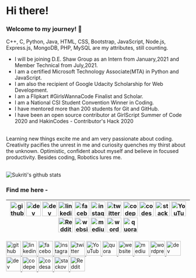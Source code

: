 # Hi there!

### Welcome to my journey! 🤩

C++, C, Python, Java, HTML, CSS, Bootstrap, JavaScript, Node.js, Express.js, MongoDB, PHP, MySQL are my attributes, still counting.
<br/>
- I will be joining D.E. Shaw Group as an Intern from January,2021 and Member Technical from July,2021.
- I am a certified Microsoft Technology Associate(MTA) in Python and JavaScript.
- I am also the recipient of Google Udacity Scholarship for Web Development.
- I am a Flipkart #GirlsWannaCode Finalist and Scholar.
- I am a National CSI Student Convention Winner in Coding.
- I have mentored more than 200 students for Git and GitHub.
- I have been an open source contributor at GirlScript Summer of Code 2020 and HakinCodes - Contributor's Hack 2020
<br/>
Learning new things excite me and am very passionate about coding. Creativity pacifies the unrest in me and curiosity quenches my thirst about the unknown. Optimistic, confident about myself and believe in focused productivity.
Besides coding, Robotics lures me.
<br/><br/>


![Sukriti's github stats](https://github-readme-stats.vercel.app/api?username=sukritishah15&count_private=true)


### Find me here - 

<!--
<a href="https://www.linkedin.com/in/sukriti-shah/">
  <img align="left" width="30px" src="https://cdn.jsdelivr.net/npm/simple-icons@v3/icons/linkedin.svg" />
</a>
<a href="mailto:sukritishah15@gmail.com">
  <img align="left" width="30px" src="https://cdn.jsdelivr.net/npm/simple-icons@v3/icons/gmail.svg" />
</a>
<a href="https://medium.com/@sukritishah15">
  <img align="left" width="30px" src="https://cdn.jsdelivr.net/npm/simple-icons@v3/icons/medium.svg" />
</a>
<a href="https://twitter.com/SukritiShah15">
  <img align="left" width="30px" src="https://cdn.jsdelivr.net/npm/simple-icons@v3/icons/twitter.svg" />
</a>
-->

<!--
https://github.com/arturssmirnovs/github-profile-readme-generator
-->

|[<img src='https://cdn.jsdelivr.net/npm/simple-icons@3.0.1/icons/github.svg' alt='github' height='40'>](https://github.com/sukritishah15)   [<img src='https://cdn.jsdelivr.net/npm/simple-icons@3.0.1/icons/dev-dot-to.svg' alt='dev' height='40'>](https://dev.to/sukritishah15)   [<img src='https://cdn.jsdelivr.net/npm/simple-icons@3.0.1/icons/hashnode.svg' alt='dev' height='40'>](https://sukriti-shah.hashnode.dev/)   [<img src='https://cdn.jsdelivr.net/npm/simple-icons@3.0.1/icons/linkedin.svg' alt='linkedin' height='40'>](https://www.linkedin.com/in/sukriti-shah/)   [<img src='https://cdn.jsdelivr.net/npm/simple-icons@3.0.1/icons/facebook.svg' alt='facebook' height='40'>](https://www.facebook.com/100008640494246)   [<img src='https://cdn.jsdelivr.net/npm/simple-icons@3.0.1/icons/instagram.svg' alt='instagram' height='40'>](https://www.instagram.com/sukriti_shah.ss/)   [<img src='https://cdn.jsdelivr.net/npm/simple-icons@3.0.1/icons/twitter.svg' alt='twitter' height='40'>](https://twitter.com/SukritiShah_SS)  [<img src='https://cdn.jsdelivr.net/npm/simple-icons@3.0.1/icons/codepen.svg' alt='codepen' height='40'>](https://codepen.io/sukriti15)   [<img src='https://cdn.jsdelivr.net/npm/simple-icons@3.0.1/icons/codesandbox.svg' alt='codesandbox' height='40'>](https://codesandbox.io/u/sukritishah15)   [<img src='https://cdn.jsdelivr.net/npm/simple-icons@3.0.1/icons/stackoverflow.svg' alt='stackoverflow' height='40'>](https://stackoverflow.com/users/12825171)   [<img src='https://cdn.jsdelivr.net/npm/simple-icons@3.0.1/icons/youtube.svg' alt='YouTube' height='40'>](https://www.youtube.com/channel/UCOFbpEfqkzG-5hhMEaopnww)   [<img src='https://cdn.jsdelivr.net/npm/simple-icons@3.0.1/icons/reddit.svg' alt='Reddit' height='40'>](https://www.reddit.com/user/sukriti15)   [<img src='https://cdn.jsdelivr.net/npm/simple-icons@3.0.1/icons/icloud.svg' alt='website' height='40'>](https://questinsatiable.wordpress.com/)   [<img src='https://cdn.jsdelivr.net/npm/simple-icons@3.0.1/icons/medium.svg' alt='medium' height='40'>](https://medium.com/@sukritishah15)   [<img src='https://cdn.jsdelivr.net/npm/simple-icons@3.0.1/icons/wordpress.svg' alt='wordpress' height='40'>](https://questinsatiable.wordpress.com/)   [<img src='https://cdn.jsdelivr.net/npm/simple-icons@3.0.1/icons/quora.svg' alt='quora' height='40'>](https://www.quora.com/profile/Sukriti-Shah-1)  |
|---|

<table>
  <tr>
    <a href="https://github.com/sukritishah15">
      <img src='https://cdn.jsdelivr.net/npm/simple-icons@3.0.1/icons/github.svg' alt='github' height='40'>
    </a>
    <a href="https://www.linkedin.com/in/sukriti-shah/">
      <img src='https://cdn.jsdelivr.net/npm/simple-icons@3.0.1/icons/linkedin.svg' alt='linkedin' height='40'>
    </a>
    <a href="https://www.facebook.com/100008640494246">
      <img src='https://cdn.jsdelivr.net/npm/simple-icons@3.0.1/icons/facebook.svg' alt='facebook' height='40'>
    </a>
    <a href="https://www.instagram.com/sukriti_shah.ss/">
      <img src='https://cdn.jsdelivr.net/npm/simple-icons@3.0.1/icons/instagram.svg' alt='instagram' height='40'>
    </a>
    <a href="https://twitter.com/SukritiShah_SS">
      <img src='https://cdn.jsdelivr.net/npm/simple-icons@3.0.1/icons/twitter.svg' alt='twitter' height='40'>
    </a>
    <a href="https://www.youtube.com/channel/UCOFbpEfqkzG-5hhMEaopnww">
      <img src='https://cdn.jsdelivr.net/npm/simple-icons@3.0.1/icons/youtube.svg' alt='YouTube' height='40'>
    </a>
    <a href="https://www.quora.com/profile/Sukriti-Shah-1">
      <img src='https://cdn.jsdelivr.net/npm/simple-icons@3.0.1/icons/quora.svg' alt='quora' height='40'>
    </a>
    <a href="https://questinsatiable.wordpress.com/">
      <img src='https://cdn.jsdelivr.net/npm/simple-icons@3.0.1/icons/icloud.svg' alt='website' height='40'>
    </a>
  </tr>
  <tr>
    <a href="https://medium.com/@sukritishah15">
      <img src='https://cdn.jsdelivr.net/npm/simple-icons@3.0.1/icons/medium.svg' alt='medium' height='40'>
    </a>
    <a href="https://questinsatiable.wordpress.com/">
      <img src='https://cdn.jsdelivr.net/npm/simple-icons@3.0.1/icons/wordpress.svg' alt='wordpress' height='40'>
    </a>
    <a href="https://dev.to/sukritishah15">
      <img src='https://cdn.jsdelivr.net/npm/simple-icons@3.0.1/icons/dev-dot-to.svg' alt='dev' height='40'>
    </a>
    <a href="https://sukriti-shah.hashnode.dev/">
      <img src='https://cdn.jsdelivr.net/npm/simple-icons@3.0.1/icons/hashnode.svg' alt='dev' height='40'>
    </a>
    <a href="https://codepen.io/sukriti15">
      <img src='https://cdn.jsdelivr.net/npm/simple-icons@3.0.1/icons/codepen.svg' alt='codepen' height='40'>
    </a>
    <a href="https://codesandbox.io/u/sukritishah15">
      <img src='https://cdn.jsdelivr.net/npm/simple-icons@3.0.1/icons/codesandbox.svg' alt='codesandbox' height='40'>
    </a>
    <a href="https://stackoverflow.com/users/12825171">
      <img src='https://cdn.jsdelivr.net/npm/simple-icons@3.0.1/icons/stackoverflow.svg' alt='stackoverflow' height='40'>
    </a>
    <a href="https://www.reddit.com/user/sukriti15">
      <img src='https://cdn.jsdelivr.net/npm/simple-icons@3.0.1/icons/reddit.svg' alt='Reddit' height='40'>
    </a>
  </tr>
</table>


